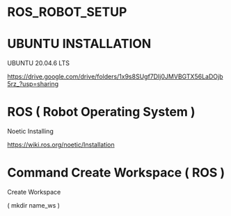 # ROS_ROBOT_SETUP

# UBUNTU INSTALLATION
 UBUNTU 20.04.6 LTS
 
 https://drive.google.com/drive/folders/1x9s8SUgf7DIj0JMVBGTX56LaDOjb5rz_?usp=sharing

# ROS ( Robot Operating System )
 Noetic Installing

 https://wiki.ros.org/noetic/Installation

# Command Create Workspace ( ROS )
 Create Workspace
 
 ( mkdir name_ws )
